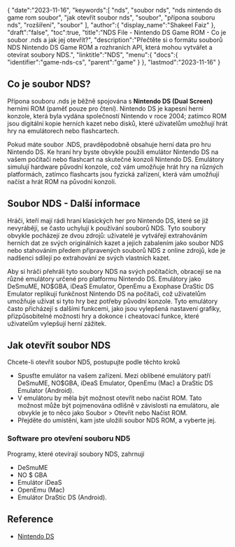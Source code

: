 {
   "date":"2023-11-16",
   "keywords":[
"nds",
"soubor nds",
"nds nintendo ds game rom soubor",
"jak otevřít soubor nds",
"soubor",
"přípona souboru nds",
"rozšíření",
"soubor"
],
   "author":{
      "display_name":"Shakeel Faiz"
},
   "draft":"false",
   "toc":true,
   "title":"NDS File - Nintendo DS Game ROM - Co je soubor .nds a jak jej otevřít?",
   "description":"Přečtěte si o formátu souborů NDS Nintendo DS Game ROM a rozhraních API, která mohou vytvářet a otevírat soubory NDS.",
   "linktitle":"NDS",
   "menu":{
      "docs":{
         "identifier":"game-nds-cs",
         "parent":"game"
}
},
   "lastmod":"2023-11-16"
}

## Co je soubor NDS?

Přípona souboru .nds je běžně spojována s **Nintendo DS (Dual Screen)** herními ROM (paměť pouze pro čtení). Nintendo DS je kapesní herní konzole, která byla vydána společností Nintendo v roce 2004; zatímco ROM jsou digitální kopie herních kazet nebo disků, které uživatelům umožňují hrát hry na emulátorech nebo flashcartech.

Pokud máte soubor .NDS, pravděpodobně obsahuje herní data pro hru Nintendo DS. Ke hraní hry byste obvykle použili emulátor Nintendo DS na vašem počítači nebo flashcart na skutečné konzoli Nintendo DS. Emulátory simulují hardware původní konzole, což vám umožňuje hrát hry na různých platformách, zatímco flashcarts jsou fyzická zařízení, která vám umožňují načíst a hrát ROM na původní konzoli.

## Soubor NDS - Další informace

Hráči, kteří mají rádi hraní klasických her pro Nintendo DS, které se již nevyrábějí, se často uchylují k používání souborů NDS. Tyto soubory obvykle pocházejí ze dvou zdrojů: uživatelé je vytvářejí extrahováním herních dat ze svých originálních kazet a jejich zabalením jako soubor NDS nebo stahováním předem připravených souborů NDS z online zdrojů, kde je nadšenci sdílejí po extrahování ze svých vlastních kazet.

Aby si hráči přehráli tyto soubory NDS na svých počítačích, obracejí se na různé emulátory určené pro platformu Nintendo DS. Emulátory jako DeSmuME, NO$GBA, iDeaS Emulator, OpenEmu a Exophase DraStic DS Emulator replikují funkčnost Nintendo DS na počítači, což uživatelům umožňuje užívat si tyto hry bez potřeby původní konzole. Tyto emulátory často přicházejí s dalšími funkcemi, jako jsou vylepšená nastavení grafiky, přizpůsobitelné možnosti hry a dokonce i cheatovací funkce, které uživatelům vylepšují herní zážitek.

## Jak otevřít soubor NDS

Chcete-li otevřít soubor ND5, postupujte podle těchto kroků

- Spusťte emulátor na vašem zařízení. Mezi oblíbené emulátory patří DeSmuME, NO$GBA, iDeaS Emulator, OpenEmu (Mac) a DraStic DS Emulator (Android).
- V emulátoru by měla být možnost otevřít nebo načíst ROM. Tato možnost může být pojmenována odlišně v závislosti na emulátoru, ale obvykle je to něco jako Soubor > Otevřít nebo Načíst ROM.
- Přejděte do umístění, kam jste uložili soubor NDS ROM, a vyberte jej.

### Software pro otevření souboru ND5

Programy, které otevírají soubory NDS, zahrnují

- DeSmuME
- NO $ GBA
- Emulátor iDeaS
- OpenEmu (Mac)
- Emulátor DraStic DS (Android).

## Reference
* [Nintendo DS](https://en.wikipedia.org/wiki/Nintendo_DS)


